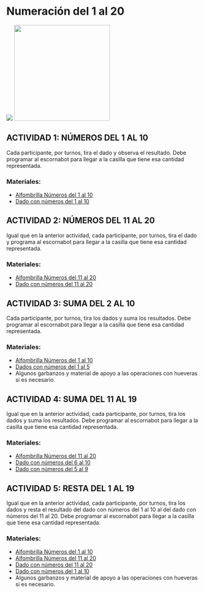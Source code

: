 # Numeración del 1 al 20
<p align="left">
  <img src="https://github.com/escornabot/docs/blob/master/Escornabot_Mats/Numeracion_P1/mates1%C2%BA.jpg"/>
  <img src="https://github.com/escornabot/docs/blob/master/Escornabot_Mats/Numeracion_P1/mates1%C2%BA_2.jpg" width="250"/>
<p>
  
## ACTIVIDAD 1: NÚMEROS DEL 1 AL 10
Cada participante, por turnos, tira el dado y observa el resultado. Debe programar al escornabot para llegar a la casilla que tiene esa cantidad representada.

### Materiales:
* [Alfombrilla Números del 1 al 10][A110]
* [Dado con números del 1 al 10][D110]

## ACTIVIDAD 2: NÚMEROS DEL 11 AL 20
Igual que en la anterior actividad, cada participante, por turnos, tira el dado y programa al escornabot para llegar a la casilla que tiene esa cantidad representada.

### Materiales:
* [Alfombrilla Números del 11 al 20][A1120]
* [Dado con números del 11 al 20][D1120]

## ACTIVIDAD 3: SUMA DEL 2 AL 10
Cada participante, por turnos, tira los dados y suma los resultados. Debe programar al escornabot para llegar a la casilla que tiene esa cantidad representada.

### Materiales:
* [Alfombrilla Números del 1 al 10][A110]
* [Dados con números del 1 al 5][D15]
* Algunos garbanzos y material de apoyo a las operaciones con hueveras si es necesario.

## ACTIVIDAD 4: SUMA DEL 11 AL 19
Igual que en la anterior actividad, cada participante, por turnos, tira los dados y suma los resultados. Debe programar al escornabot para llegar a la casilla que tiene esa cantidad representada.<br/>

### Materiales:
* [Alfombrilla Números del 11 al 20][A1120]
* [Dado con números del 6 al 10][D610]
* [Dado con números del 5 al 9][D59]

## ACTIVIDAD 5: RESTA DEL 1 AL 19
Igual que en la anterior actividad, cada participante, por turnos, tira los dados y resta el resultado del dado con números del 1 al 10 al del dado con números del 11 al 20. Debe programar al escornabot para llegar a la casilla que tiene esa cantidad representada.

### Materiales:
* [Alfombrilla Números del 1 al 10][A110]
* [Alfombrilla Números del 11 al 20][A1120]
* [Dado con números del 11 al 20][D1120]
* [Dado con números del 1 al 10][D110]
* Algunos garbanzos y material de apoyo a las operaciones con hueveras si es necesario.

[A110]:mates1º.pdf
[A1120]:mates1º_2.pdf
[D1120]:d10_1120.stl
[D110]:d10_110.stl
[D610]:d10_610.stl
[D59]:d10_59.stl
[D15]:d10_15.stl
